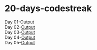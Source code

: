 # 20-days-codestreak
Day 01-[Output](https://devanshbiyani.github.io/20-days-codestreak/Animation/)
<br />
Day 02-[Output](https://devanshbiyani.github.io/20-days-codestreak/Character%20counter/)
<br />
Day 03-[Output]()
<br />
Day 04-[Output](https://devanshbiyani.github.io/20-days-codestreak/Guess%20the%20number/)
<br />
Day 05-[Output](https://devanshbiyani.github.io/20-days-codestreak/To%20do%20list/)
